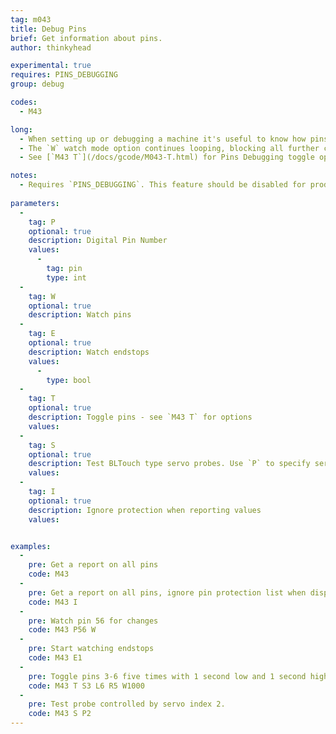 ```yaml
---
tag: m043
title: Debug Pins
brief: Get information about pins.
author: thinkyhead

experimental: true
requires: PINS_DEBUGGING
group: debug

codes:
  - M43

long:
  - When setting up or debugging a machine it's useful to know how pins are assigned to functions by the firmware, and to be able to find pins for use with new functions. `M43` provides these tools. `M43` by itself reports all pin assignments. Use `P` to specify a single pin. Use `I` to report the values on pins that are protected. Use `W` to watch the specified pin, or all pins. Use the `E` option to monitor endstops. Use `S` option to test a BLTouch type servo probe. Use `T` option to toggle pins.
  - The `W` watch mode option continues looping, blocking all further commands, until the board is reset. If `EMERGENCY_PARSER` is enabled, `M108` may also be used to exit the watch loop without needing to reset the board.
  - See [`M43 T`](/docs/gcode/M043-T.html) for Pins Debugging toggle options.

notes:
  - Requires `PINS_DEBUGGING`. This feature should be disabled for production use.
  
parameters:
  -
    tag: P
    optional: true
    description: Digital Pin Number
    values:
      -
        tag: pin
        type: int
  -
    tag: W
    optional: true
    description: Watch pins
  -
    tag: E
    optional: true
    description: Watch endstops
    values:
      -
        type: bool
  -
    tag: T
    optional: true
    description: Toggle pins - see `M43 T` for options
    values:
  -
    tag: S
    optional: true
    description: Test BLTouch type servo probes. Use `P` to specify servo index (0-3). Defaults to 0 if `P` omitted
    values:
  -
    tag: I
    optional: true
    description: Ignore protection when reporting values
    values:


examples:
  -
    pre: Get a report on all pins
    code: M43
  -
    pre: Get a report on all pins, ignore pin protection list when displaying values
    code: M43 I
  -
    pre: Watch pin 56 for changes
    code: M43 P56 W
  -
    pre: Start watching endstops
    code: M43 E1
  -
    pre: Toggle pins 3-6 five times with 1 second low and 1 second high pulses but only if the pin isn't in the protected list.
    code: M43 T S3 L6 R5 W1000
  -
    pre: Test probe controlled by servo index 2.
    code: M43 S P2
---
```

